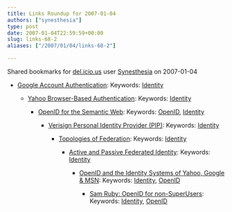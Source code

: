 ```yaml
---
title: Links Roundup for 2007-01-04
authors: ["synesthesia"]
type: post
date: 2007-01-04T22:59:59+00:00
slug: links-68-2 
aliases: ["/2007/01/04/links-68-2"]

---
```

Shared bookmarks for [del.icio.us][1] user  [Synesthesia][2] on 2007-01-04

  * [Google Account Authentication][3]: 
    Keywords: [Identity][4]</li> 
    
      * [Yahoo Browser-Based Authentication][5]: 
        Keywords: [Identity][4]</li> 
        
          * [OpenID for the Semantic Web][6]: 
            Keywords: [OpenID][7], [Identity][4]</li> 
            
              * [Verisign Personal Identity Provider (PIP)][8]: 
                Keywords: [Identity][4]</li> 
                
                  * [Topologies of Federation][9]: 
                    Keywords: [Identity][4]</li> 
                    
                      * [Active and Passive Federated Identity][10]: 
                        Keywords: [Identity][4]</li> 
                        
                          * [OpenID and the Identity Systems of Yahoo, Google & MSN][11]: 
                            Keywords: [Identity][4], [OpenID][7]</li> 
                            
                              * [Sam Ruby: OpenID for non-SuperUsers][12]: 
                                Keywords: [Identity][4], [OpenID][7]</li> </ul>

 [1]: https://del.icio.us/
 [2]: https://del.icio.us/synesthesia
 [3]: https://code.google.com/apis/accounts/Authentication.html "https://code.google.com/apis/accounts/Authentication.html"
 [4]: https://del.icio.us/synesthesia/Identity
 [5]: https://developer.yahoo.com/auth/ "https://developer.yahoo.com/auth/"
 [6]: https://www.geospatialsemanticweb.com/2006/10/25/openid-for-the-semantic-web "https://www.geospatialsemanticweb.com/2006/10/25/openid-for-the-semantic-web"
 [7]: https://del.icio.us/synesthesia/OpenID
 [8]: https://pip.verisignlabs.com/ "https://pip.verisignlabs.com/"
 [9]: https://blog.pingidentity.com/blog/default/?permalink=Topologies_of_Federation.html "https://blog.pingidentity.com/blog/default/?permalink=Topologies_of_Federation.html"
 [10]: https://blog.pingidentity.com/blog/default/?permalink=Active_and_Passive_Federation.html "https://blog.pingidentity.com/blog/default/?permalink=Active_and_Passive_Federation.html"
 [11]: https://www.readwriteweb.com/archives/openid_vs_bigco.php "https://www.readwriteweb.com/archives/openid_vs_bigco.php"
 [12]: https://www.intertwingly.net/blog/2007/01/03/OpenID-for-non-SuperUsers "https://www.intertwingly.net/blog/2007/01/03/OpenID-for-non-SuperUsers"